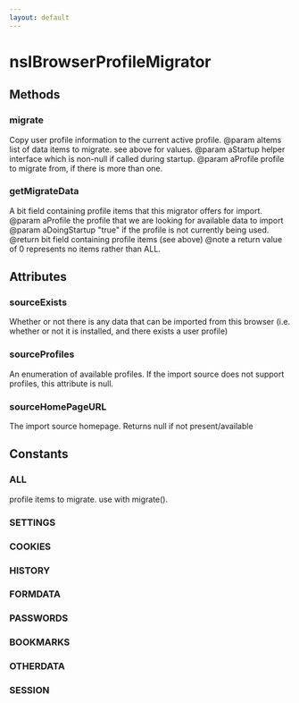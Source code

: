 ```yaml
---
layout: default
---
```


# nsIBrowserProfileMigrator #

## Methods ##

### migrate ###

Copy user profile information to the current active profile.
@param aItems   list of data items to migrate. see above for values.
@param aStartup helper interface which is non-null if called during startup. 
@param aProfile profile to migrate from, if there is more than one.


### getMigrateData ###

A bit field containing profile items that this migrator
offers for import. 
@param   aProfile the profile that we are looking for available data
         to import
@param   aDoingStartup "true" if the profile is not currently being used.
@return  bit field containing profile items (see above)
@note    a return value of 0 represents no items rather than ALL.


## Attributes ##

### sourceExists ###
 
Whether or not there is any data that can be imported from this 
browser (i.e. whether or not it is installed, and there exists
a user profile)


### sourceProfiles ###
 
An enumeration of available profiles. If the import source does 
not support profiles, this attribute is null.


### sourceHomePageURL ###

The import source homepage.  Returns null if not present/available


## Constants ##

### ALL ###

profile items to migrate. use with migrate().


### SETTINGS ###

### COOKIES ###

### HISTORY ###

### FORMDATA ###

### PASSWORDS ###

### BOOKMARKS ###

### OTHERDATA ###

### SESSION ###
